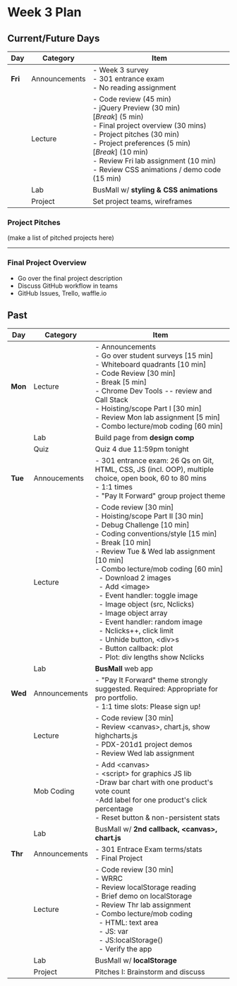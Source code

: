 # Week 3 Plan

## Current/Future Days
|Day|Category|Item|
|---|---|---|
|**Fri**|Announcements|- Week 3 survey<br>- 301 entrance exam<br>- No reading assignment|
|   |Lecture|- Code review (45 min)<br>- jQuery Preview (30 min)<br>[*Break*] (5 min)<br>- Final project overview (30 mins)<br>- Project pitches (30 min)<br>- Project preferences (5 min)<br>[*Break*] (10 min)<br>- Review Fri lab assignment (10 min) <br>- Review CSS animations / demo code (15 min)|
|   |Lab |BusMall w/ **styling &amp; CSS animations**|
|   |Project|Set project teams, wireframes|

### Project Pitches

(make a list of pitched projects here)

---

### Final Project Overview

- Go over the final project description
- Discuss GitHub workflow in teams
- GitHub Issues, Trello, waffle.io



## Past
|Day|Category|Item|
|---|---|---|
|**Mon**|Lecture|- Announcements<br>- Go over student surveys [15 min]<br>- Whiteboard quadrants [10 min]<br>- Code Review [30 min]<br>- Break [5 min]<br>- Chrome Dev Tools -- review and Call Stack<br>- Hoisting/scope Part I [30 min]<br>- Review Mon lab assignment [5 min]<br>- Combo lecture/mob coding [60 min]|
|   |Lab |Build page from **design comp**|
|   |Quiz|Quiz 4 due 11:59pm tonight|
|**Tue**|Annoucements|- 301 entrance exam: 26 Qs on Git, HTML, CSS, JS (incl. OOP), multiple choice, open book, 60 to 80 mins<br>- 1:1 times<br>- "Pay It Forward" group project theme|
|   |Lecture|- Code review [30 min]<br>- Hoisting/scope Part II [30 min]<br>- Debug Challenge [10 min]<br>- Coding conventions/style [15 min]<br>- Break [10 min]<br>- Review Tue & Wed lab assignment [10 min]<br>- Combo lecture/mob coding [60 min]<br> &nbsp; - Download 2 images<br> &nbsp; - Add &lt;image&gt;<br> &nbsp; - Event handler: toggle image<br> &nbsp; - Image object (src, Nclicks)<br> &nbsp; - Image object array<br> &nbsp; - Event handler: random image<br> &nbsp; - Nclicks++, click limit<br> &nbsp; - Unhide button, &lt;div&gt;s<br> &nbsp; - Button callback: plot<br> &nbsp; - Plot: div lengths show Nclicks|
|   |Lab |**BusMall** web app|
|**Wed**|Announcements|- "Pay It Forward" theme strongly suggested. Required: Appropriate for pro portfolio.<br>- 1:1 time slots: Please sign up!|
|   |Lecture|- Code review [30 min]<br>- Review &lt;canvas&gt;, chart.js, show highcharts.js<br>- PDX-201d1 project demos<br>- Review Wed lab assignment|
|   |Mob Coding|- Add &lt;canvas&gt;<br>- &lt;script&gt; for graphics JS lib<br>-Draw bar chart with one product's vote count<br>-Add label for one product's click percentage<br>- Reset button &amp; non-persistent stats|
|   |Lab |BusMall w/ **2nd callback, &lt;canvas&gt;, chart.js**|
|**Thr**|Announcements|- 301 Entrace Exam terms/stats<br>- Final Project|
|   |Lecture|- Code review [30 min]<br>- WRRC<br>- Review localStorage reading<br>- Brief demo on localStorage<br>- Review Thr lab assignment<br>- Combo lecture/mob coding<br> &nbsp; - HTML: text area<br> &nbsp; - JS: var<br> &nbsp; - JS:localStorage()<br> &nbsp; - Verify the app<br>|
|   |Lab |BusMall w/ **localStorage**|
|   |Project|Pitches I: Brainstorm and discuss|
